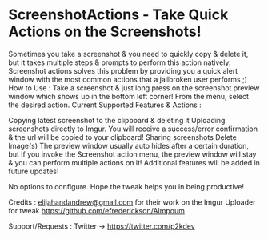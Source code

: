 # ScreenshotActions - Take Quick Actions on the Screenshots!

Sometimes you take a screenshot & you need to quickly copy & delete it, but it takes multiple steps & prompts to perform this action natively. Screenshot actions solves this problem by providing you a quick alert window with the most common actions that a jailbroken user performs ;)
How to Use : Take a screenshot & just long press on the screenshot preview window which shows up in the bottom left corner! From the menu, select the desired action.
Current Supported Features & Actions :

Copying latest screenshot to the clipboard & deleting it
Uploading screenshots directly to Imgur. You will receive a success/error confirmation & the url will be copied to your clipboard!
Sharing screenshots
Delete Image(s)
The preview window usually auto hides after a certain duration, but if you invoke the Screenshot action menu, the preview window will stay & you can perform multiple actions on it!
Additional features will be added in future updates!

No options to configure. Hope the tweak helps you in being productive!

Credits : elijahandandrew@gmail.com for their work on the Imgur Uploader for tweak https://github.com/efrederickson/Almpoum

Support/Requests :
Twitter -> https://twitter.com/p2kdev
